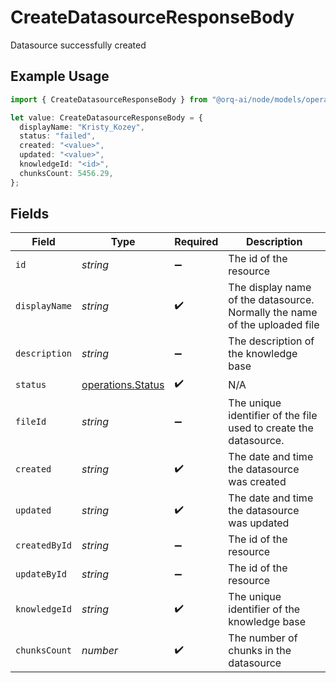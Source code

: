 # CreateDatasourceResponseBody

Datasource successfully created

## Example Usage

```typescript
import { CreateDatasourceResponseBody } from "@orq-ai/node/models/operations";

let value: CreateDatasourceResponseBody = {
  displayName: "Kristy_Kozey",
  status: "failed",
  created: "<value>",
  updated: "<value>",
  knowledgeId: "<id>",
  chunksCount: 5456.29,
};
```

## Fields

| Field                                                                      | Type                                                                       | Required                                                                   | Description                                                                |
| -------------------------------------------------------------------------- | -------------------------------------------------------------------------- | -------------------------------------------------------------------------- | -------------------------------------------------------------------------- |
| `id`                                                                       | *string*                                                                   | :heavy_minus_sign:                                                         | The id of the resource                                                     |
| `displayName`                                                              | *string*                                                                   | :heavy_check_mark:                                                         | The display name of the datasource. Normally the name of the uploaded file |
| `description`                                                              | *string*                                                                   | :heavy_minus_sign:                                                         | The description of the knowledge base                                      |
| `status`                                                                   | [operations.Status](../../models/operations/status.md)                     | :heavy_check_mark:                                                         | N/A                                                                        |
| `fileId`                                                                   | *string*                                                                   | :heavy_minus_sign:                                                         | The unique identifier of the file used to create the datasource.           |
| `created`                                                                  | *string*                                                                   | :heavy_check_mark:                                                         | The date and time the datasource was created                               |
| `updated`                                                                  | *string*                                                                   | :heavy_check_mark:                                                         | The date and time the datasource was updated                               |
| `createdById`                                                              | *string*                                                                   | :heavy_minus_sign:                                                         | The id of the resource                                                     |
| `updateById`                                                               | *string*                                                                   | :heavy_minus_sign:                                                         | The id of the resource                                                     |
| `knowledgeId`                                                              | *string*                                                                   | :heavy_check_mark:                                                         | The unique identifier of the knowledge base                                |
| `chunksCount`                                                              | *number*                                                                   | :heavy_check_mark:                                                         | The number of chunks in the datasource                                     |